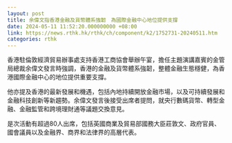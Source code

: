 ```yaml
---
layout: post
title: 余偉文指香港金融及貨幣體系強韌　為國際金融中心地位提供支撐
date: 2024-05-11 11:52:20.000000000 +08:00
link: https://news.rthk.hk/rthk/ch/component/k2/1752731-20240511.htm
categories: rthk
---
```


香港駐倫敦經濟貿易辦事處支持香港工商協會舉辦午宴，擔任主題演講嘉賓的金管局總裁余偉文發言時強調，香港的金融及貨幣體系強韌，整體金融生態穩健，為香港國際金融中心的地位提供重要支撐。

他亦提及香港的最新發展和機遇，包括內地持續開放金融市場，以及可持續發展和金融科技創新等新趨勢。余偉文發言後接受出席者提問，就央行數碼貨幣、轉型金融、金融監管和跨境理財通等議題交換意見。

是次活動有超過80人出席，包括英國商業及貿易部國務大臣莊敦文、政府官員、國會議員以及金融界、商界和法律界的高層代表。
